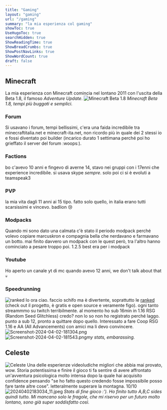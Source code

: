 ```yaml
---
title: "Gaming"
layout: "gaming"
url: "/gaming"
summary: "la mia esperienza col gaming"
showToc: true
UseHugoToc: true
searchHidden: true
ShowReadingTime: true
ShowBreadCrumbs: true
ShowPostNavLinks: true
ShowWordCount: true
draft: false
---
```


## Minecraft
La mia esperienza con Minecraft comincia nel lontano 2011 con l'uscita della Beta 1.8, il famoso _Adventure Update_.
![Minecraft Beta 1.8](https://i.redd.it/gk2ocpsvbfn01.png "Minecraft Beta 1.8, tempi più buggati e semplici")
*Minecraft Beta 1.8, tempi più buggati e semplici.*
### Forum
Si usavano i forum, tempi bellissimi, c'era una faida incredibile tra minecraftitalia.net e minecraft-ita.net, non ricordo più in quale dei 2 stessi io e fossi diventato poi builder (incarico durato 1 settimana perché poi ho grieffato il server del forum :woops:). 
### Factions
bo c'avevo 10 anni e fingevo di averne 14, stavo nei gruppi con i 17enni che experience incredibile. si usava skype *sempre*. solo poi ci si è evoluti a teamspeak3
### PVP
la mia vita dagli 11 anni ai 15 tipo. fatto solo quello, in italia erano tutti scarsissimi e vincevo. badlion :cry:
### Modpacks
Quando mi sono dato una calmata c'è stato il periodo modpack perché volevo copiare marcuskron e compagnia bella che nerdavano e farmavano un botto. mai finito davvero un modpack con le quest però, tra l'altro hanno cominciato a pesare troppo poi. 1.2.5 best era per i modpack
### Youtube
Ho aperto un canale yt di mc quando avevo 12 anni, we don't talk about that :skull:
### Speedrunning
![ranked](https://i.ytimg.com/vi/iqCjzv244qY/maxresdefault.jpg)
Io ora ciao. faccio schifo ma è divertente, soprattutto le [ranked](https://mcsrranked.com/profile/sberlffn) (check out il progetto, è gratis e open source e veramente figo). ogni tanto streammmo su twitch terribilmente. al momento ho sub 16min in 1.16 RSG (Random Seed Glitchless) credo? non lo so non ho registrato perché laggo. punto a sub 12, pronto a quittare dopo quello.
Interessato a fare Coop RSG 1.16 e AA (All Advancements) con amici ma li devo convincere.
![Screenshot-2024-04-02-181304.png](https://tinypic.host/images/2024/04/02/Screenshot-2024-04-02-181304.png)
![Screenshot-2024-04-02-181543.png](https://tinypic.host/images/2024/04/02/Screenshot-2024-04-02-181543.png)*my stats, embarassing.*

## Celeste
![Celeste](https://gamespot.com/a/uploads/original/1556/15568848/3344817-celeste_1.jpg)
Una delle esperienze videoludiche migliori che abbia mai provato, wow. Storia potentissima e finire il gioco ti fa sentire di avere affrontato un'avventura psicologica molto intensa dopo la quale hai acquisito confidence pensando "se ho fatto questo credendo fosse impossibile posso fare tante altre cose". letteralmente superare la montagna. 10/10
![20240402183034_11.jpeg](https://tinypic.host/images/2024/04/02/20240402183034_11.jpeg)
*Stats di fine gioco :'). Ho finito tutto A,B,C sides quindi tutto. Mi mancano solo le fragole, che mi riservo per un futuro molto lontano, sono già super soddisfatto così.*

